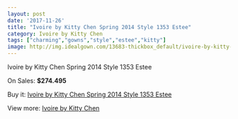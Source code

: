 ```yaml
---
layout: post
date: '2017-11-26'
title: "Ivoire by Kitty Chen Spring 2014 Style 1353 Estee"
category: Ivoire by Kitty Chen
tags: ["charming","gowns","style","estee","kitty"]
image: http://img.idealgown.com/13683-thickbox_default/ivoire-by-kitty-chen-spring-2014-style-1353-estee.jpg
---
```

Ivoire by Kitty Chen Spring 2014 Style 1353 Estee

On Sales: **$274.495**
<a href="https://www.idealgown.com/en/ivoire-by-kitty-chen/5496-ivoire-by-kitty-chen-spring-2014-style-1353-estee.html"><amp-img layout="responsive" width="600" height="600" src="//img.idealgown.com/13683-thickbox_default/ivoire-by-kitty-chen-spring-2014-style-1353-estee.jpg" alt="Ivoire by Kitty Chen Spring 2014 Style 1353 Estee 0" /></a>
<a href="https://www.idealgown.com/en/ivoire-by-kitty-chen/5496-ivoire-by-kitty-chen-spring-2014-style-1353-estee.html"><amp-img layout="responsive" width="600" height="600" src="//img.idealgown.com/13684-thickbox_default/ivoire-by-kitty-chen-spring-2014-style-1353-estee.jpg" alt="Ivoire by Kitty Chen Spring 2014 Style 1353 Estee 1" /></a>

Buy it: [Ivoire by Kitty Chen Spring 2014 Style 1353 Estee](https://www.idealgown.com/en/ivoire-by-kitty-chen/5496-ivoire-by-kitty-chen-spring-2014-style-1353-estee.html "Ivoire by Kitty Chen Spring 2014 Style 1353 Estee")

View more: [Ivoire by Kitty Chen](https://www.idealgown.com/en/80-ivoire-by-kitty-chen "Ivoire by Kitty Chen")
